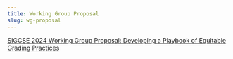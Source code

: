 ```yaml
---
title: Working Group Proposal
slug: wg-proposal
---
```


[SIGCSE 2024 Working Group Proposal: Developing a Playbook of Equitable Grading Practices](/playbook/2024_SIGCSE_Virtual_EGP_WG_proposal.pdf)
